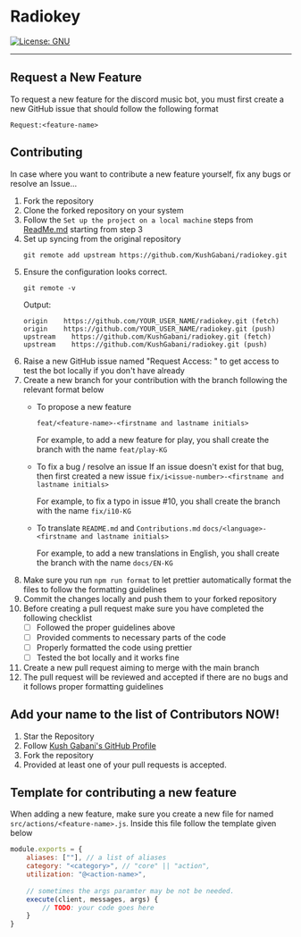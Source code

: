 # Radiokey

[![License: GNU](https://img.shields.io/badge/License-GNU-green.svg)](https://opensource.org/licenses/gpl-license)

---

## Request a New Feature

To request a new feature for the discord music bot, you must first create a new GitHub issue that should follow the
following format

`Request:<feature-name>`

## Contributing

In case where you want to contribute a new feature yourself, fix any bugs or resolve an Issue...

1. Fork the repository
2. Clone the forked repository on your system
3. Follow the `Set up the project on a local machine` steps from [ReadMe.md](https://github.com/KushGabani/radiokey/blob/main/ReadMe.md) starting from step 3
4. Set up syncing from the original repository
    ```shell
    git remote add upstream https://github.com/KushGabani/radiokey.git
    ```
5. Ensure the configuration looks correct.
    ```shell
    git remote -v
    ```
   Output:
    ```shell
    origin    https://github.com/YOUR_USER_NAME/radiokey.git (fetch)
    origin    https://github.com/YOUR_USER_NAME/radiokey.git (push)
    upstream    https://github.com/KushGabani/radiokey.git (fetch)
    upstream    https://github.com/KushGabani/radiokey.git (push)
    ```
6. Raise a new GitHub issue named "Request Access: <your name>" to get access to test the bot locally if you don't have already
7. Create a new branch for your contribution with the branch following the relevant format below
   - To propose a new feature

     `feat/<feature-name>-<firstname and lastname initials>`

     For example, to add a new feature for play, you shall create the branch with the name `feat/play-KG`
   - To fix a bug / resolve an issue If an issue doesn't exist for that bug, then first created a new issue
     `fix/i<issue-number>-<firstname and lastname initials>`

     For example, to fix a typo in issue #10, you shall create the branch with the name `fix/i10-KG`
   - To translate `README.md` and `Contributions.md`
     `docs/<language>-<firstname and lastname initials>`    

     For example, to add a new translations in English, you shall create the branch with the name `docs/EN-KG`
8. Make sure you run `npm run format` to let prettier automatically format the files to follow the formatting guidelines 
9. Commit the changes locally and push them to your forked repository
10. Before creating a pull request make sure you have completed the following checklist
    - [ ] Followed the proper guidelines above
    - [ ] Provided comments to necessary parts of the code
    - [ ] Properly formatted the code using prettier
    - [ ] Tested the bot locally and it works fine
11. Create a new pull request aiming to merge with the main branch
12. The pull request will be reviewed and accepted if there are no bugs and it follows proper formatting guidelines

## Add your name to the list of Contributors NOW!
1. Star the Repository
2. Follow [Kush Gabani's GitHub Profile](https://github.com/KushGabani)
3. Fork the repository
4. Provided at least one of your pull requests is accepted.

## Template for contributing a new feature 
When adding a new feature, make sure you create a new file for named `src/actions/<feature-name>.js`. Inside this file follow the template given below
```javascript
module.exports = {
    aliases: [""], // a list of aliases
    category: "<category>", // "core" || "action",
    utilization: "@<action-name>",
    
    // sometimes the args paramter may be not be needed.
    execute(client, messages, args) {
        // TODO: your code goes here
    }
}
```